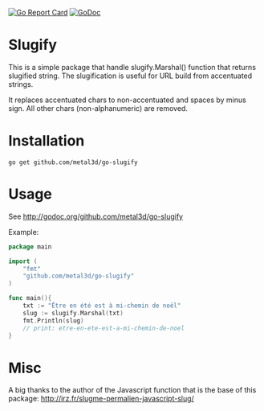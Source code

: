 [![Go Report Card](https://goreportcard.com/badge/github.com/anthoz69/go-slugify)](https://goreportcard.com/report/github.com/anthoz69/go-slugify)
[![GoDoc](https://godoc.org/github.com/metal3d/go-slugify?status.svg)](https://godoc.org/github.com/metal3d/go-slugify)

# Slugify

This is a simple package that handle slugify.Marshal() function that returns slugified string.
The slugification is useful for URL build from accentuated strings.

It replaces accentuated chars to non-accentuated and spaces by minus sign. All other chars (non-alphanumeric) are removed.

# Installation

    go get github.com/metal3d/go-slugify

# Usage

See http://godoc.org/github.com/metal3d/go-slugify

Example:

```go
package main

import (
    "fmt"
    "github.com/metal3d/go-slugify"
)

func main(){
    txt := "Être en été est à mi-chemin de noël"
    slug := slugify.Marshal(txt)
    fmt.Println(slug)
    // print: etre-en-ete-est-a-mi-chemin-de-noel
}
```

# Misc

A big thanks to the author of the Javascript function that is the base of this package:
http://irz.fr/slugme-permalien-javascript-slug/

